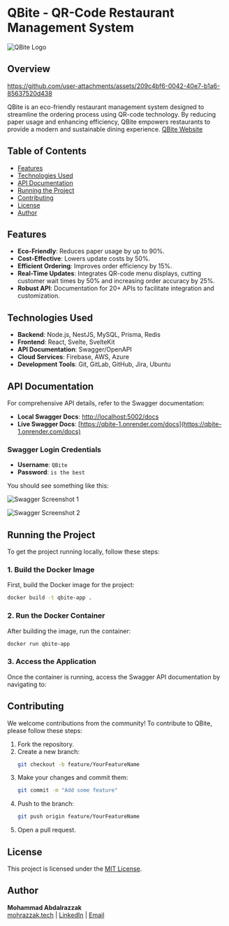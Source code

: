 

# QBite - QR-Code Restaurant Management System

![QBite Logo](https://qbite-client-husseinhajghazals-projects.vercel.app/_next/image?url=%2Flogo%2F5.png&w=256&q=75)
## Overview


https://github.com/user-attachments/assets/209c4bf6-0042-40e7-b1a6-85637520d438


QBite is an eco-friendly restaurant management system designed to streamline the ordering process using QR-code technology. By reducing paper usage and enhancing efficiency, QBite empowers restaurants to provide a modern and sustainable dining experience.
[QBite Website](https://qbite-client-husseinhajghazals-projects.vercel.app/) 

## Table of Contents
- [Features](#features)
- [Technologies Used](#technologies-used)
- [API Documentation](#api-documentation)
- [Running the Project](#running-the-project)
- [Contributing](#contributing)
- [License](#license)
- [Author](#author)

## Features
- **Eco-Friendly**: Reduces paper usage by up to 90%.
- **Cost-Effective**: Lowers update costs by 50%.
- **Efficient Ordering**: Improves order efficiency by 15%.
- **Real-Time Updates**: Integrates QR-code menu displays, cutting customer wait times by 50% and increasing order accuracy by 25%.
- **Robust API**: Documentation for 20+ APIs to facilitate integration and customization.

## Technologies Used
- **Backend**: Node.js, NestJS, MySQL, Prisma, Redis
- **Frontend**: React, Svelte, SvelteKit
- **API Documentation**: Swagger/OpenAPI
- **Cloud Services**: Firebase, AWS, Azure
- **Development Tools**: Git, GitLab, GitHub, Jira, Ubuntu

## API Documentation

For comprehensive API details, refer to the Swagger documentation:


>
>
- **Local Swagger Docs**: [http://localhost:5002/docs](http://localhost:5002/docs)
- **Live Swagger Docs**: [https://qbite-1.onrender.com/docs](https://qbite-1.onrender.com/docs)

###  Swagger Login Credentials

- **Username**: `QBite`
- **Password**: `is the best`

You should see something like this:

![Swagger Screenshot 1](https://i.ibb.co/2NjBsKz/image.png)

![Swagger Screenshot 2](https://i.ibb.co/47QcMjj/image.png)



## Running the Project

To get the project running locally, follow these steps:

### 1. Build the Docker Image

First, build the Docker image for the project:

```bash
docker build -t qbite-app .
```

### 2. Run the Docker Container

After building the image, run the container:

```bash
docker run qbite-app
```

### 3. Access the Application

Once the container is running, access the Swagger API documentation by navigating to:


## Contributing

We welcome contributions from the community! To contribute to QBite, please follow these steps:

1. Fork the repository.
2. Create a new branch:
   ```bash
   git checkout -b feature/YourFeatureName
   ```
3. Make your changes and commit them:
   ```bash
   git commit -m "Add some feature"
   ```
4. Push to the branch:
   ```bash
   git push origin feature/YourFeatureName
   ```
5. Open a pull request.

## License

This project is licensed under the [MIT License](LICENSE).

## Author

**Mohammad Abdalrazzak**  
[mohrazzak.tech](https://mohrazzak.tech) | [LinkedIn](https://linkedin.com/in/mohrazzak7) | [Email](mailto:mohrazzak7@gmail.com)

